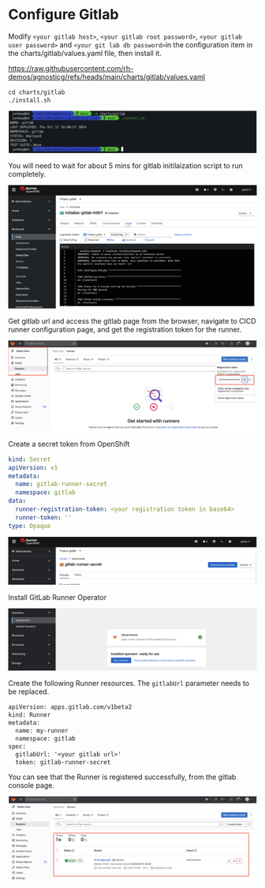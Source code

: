 # Configure Gitlab

Modify `<your gitlab host>`, `<your gitlab root password>`, `<your gitlab user password>` and `<your git lab db password>`in the configuration item in the charts/gitlab/values.yaml file, then install it.

https://raw.githubusercontent.com/rh-demos/agnosticg/refs/heads/main/charts/gitlab/values.yaml

```
cd charts/gitlab
./install.sh
```

![image-20241030200700186](assets/4-1-configure-gitlab/image-20241030200700186.png)

You will need to wait for about 5 mins for gitlab initilaization script to run completely.

![image-20241126215943853](assets/4-1-configure-gitlab/image-20241126215943853.png)

Get  gitlab url and access the gitlab page from the browser, navigate to  CICD runner configuration page, and get the registration token for the runner.

![image-20241030200733626](assets/4-1-configure-gitlab/image-20241030200733626.png)

Create a secret token from OpenShift

```yaml
kind: Secret
apiVersion: v1
metadata:
  name: gitlab-runner-secret
  namespace: gitlab
data:
  runner-registration-token: <your registration token in base64>
  runner-token: ''
type: Opaque
```

![image-20241030200945162](assets/4-1-configure-gitlab/image-20241030200945162.png)

Install GitLab Runner Operator

![image-20241030201014370](assets/4-1-configure-gitlab/image-20241030201014370.png)

Create the following Runner resources. The `gitlabUrl` parameter needs to be replaced.

```
apiVersion: apps.gitlab.com/v1beta2
kind: Runner
metadata:
  name: my-runner
  namespace: gitlab
spec:
  gitlabUrl: '<your gitlab url>'
  token: gitlab-runner-secret
```

You can see that the Runner is registered successfully, from the gitlab console page.

![image-20241030201245876](assets/4-1-configure-gitlab/image-20241030201245876.png)

